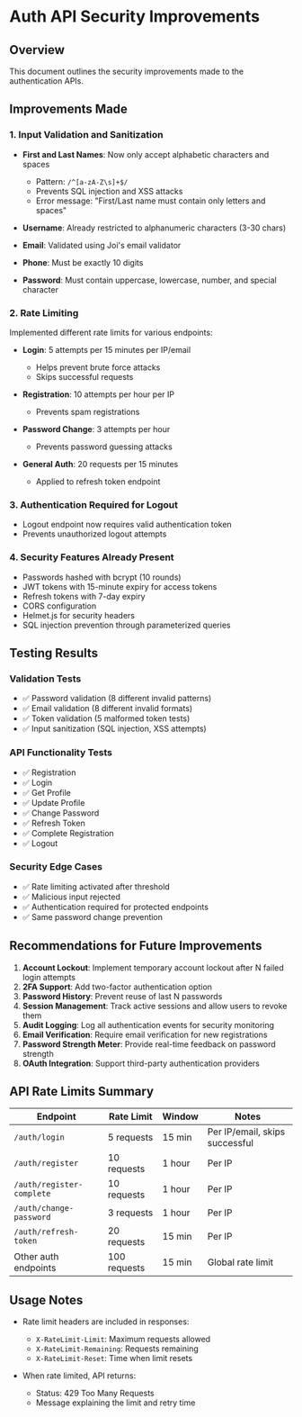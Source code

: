 # Auth API Security Improvements

## Overview
This document outlines the security improvements made to the authentication APIs.

## Improvements Made

### 1. Input Validation and Sanitization
- **First and Last Names**: Now only accept alphabetic characters and spaces
  - Pattern: `/^[a-zA-Z\s]+$/`
  - Prevents SQL injection and XSS attacks
  - Error message: "First/Last name must contain only letters and spaces"

- **Username**: Already restricted to alphanumeric characters (3-30 chars)
- **Email**: Validated using Joi's email validator
- **Phone**: Must be exactly 10 digits
- **Password**: Must contain uppercase, lowercase, number, and special character

### 2. Rate Limiting
Implemented different rate limits for various endpoints:

- **Login**: 5 attempts per 15 minutes per IP/email
  - Helps prevent brute force attacks
  - Skips successful requests
  
- **Registration**: 10 attempts per hour per IP
  - Prevents spam registrations
  
- **Password Change**: 3 attempts per hour
  - Prevents password guessing attacks
  
- **General Auth**: 20 requests per 15 minutes
  - Applied to refresh token endpoint

### 3. Authentication Required for Logout
- Logout endpoint now requires valid authentication token
- Prevents unauthorized logout attempts

### 4. Security Features Already Present
- Passwords hashed with bcrypt (10 rounds)
- JWT tokens with 15-minute expiry for access tokens
- Refresh tokens with 7-day expiry
- CORS configuration
- Helmet.js for security headers
- SQL injection prevention through parameterized queries

## Testing Results

### Validation Tests
- ✅ Password validation (8 different invalid patterns)
- ✅ Email validation (8 different invalid formats)
- ✅ Token validation (5 malformed token tests)
- ✅ Input sanitization (SQL injection, XSS attempts)

### API Functionality Tests
- ✅ Registration
- ✅ Login
- ✅ Get Profile
- ✅ Update Profile
- ✅ Change Password
- ✅ Refresh Token
- ✅ Complete Registration
- ✅ Logout

### Security Edge Cases
- ✅ Rate limiting activated after threshold
- ✅ Malicious input rejected
- ✅ Authentication required for protected endpoints
- ✅ Same password change prevention

## Recommendations for Future Improvements

1. **Account Lockout**: Implement temporary account lockout after N failed login attempts
2. **2FA Support**: Add two-factor authentication option
3. **Password History**: Prevent reuse of last N passwords
4. **Session Management**: Track active sessions and allow users to revoke them
5. **Audit Logging**: Log all authentication events for security monitoring
6. **Email Verification**: Require email verification for new registrations
7. **Password Strength Meter**: Provide real-time feedback on password strength
8. **OAuth Integration**: Support third-party authentication providers

## API Rate Limits Summary

| Endpoint | Rate Limit | Window | Notes |
|----------|------------|--------|-------|
| `/auth/login` | 5 requests | 15 min | Per IP/email, skips successful |
| `/auth/register` | 10 requests | 1 hour | Per IP |
| `/auth/register-complete` | 10 requests | 1 hour | Per IP |
| `/auth/change-password` | 3 requests | 1 hour | Per IP |
| `/auth/refresh-token` | 20 requests | 15 min | Per IP |
| Other auth endpoints | 100 requests | 15 min | Global rate limit |

## Usage Notes

- Rate limit headers are included in responses:
  - `X-RateLimit-Limit`: Maximum requests allowed
  - `X-RateLimit-Remaining`: Requests remaining
  - `X-RateLimit-Reset`: Time when limit resets

- When rate limited, API returns:
  - Status: 429 Too Many Requests
  - Message explaining the limit and retry time